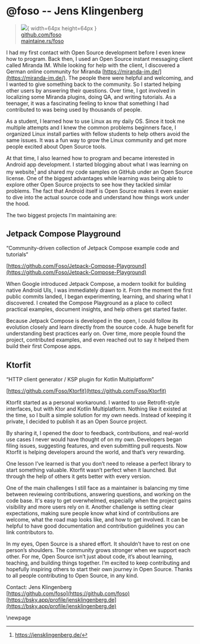 # @foso -- Jens Klingenberg

> ![](https://github.com/foso.png){ width=64px height=64px }  
> [github.com/foso](https://github.com/foso)  
> [maintaine.rs/foso](https://maintaine.rs/foso)

I had my first contact with Open Source development before I even knew how to program. Back then, I used an Open Source instant messaging client called Miranda IM. While looking for help with the client, I discovered a German online community for Miranda [https://miranda-im.de/](https://miranda-im.de/). The people there were helpful and welcoming, and I wanted to give something back to the community. So I started helping other users by answering their questions. Over time, I got involved in localizing some Miranda plugins, doing QA, and writing tutorials. As a teenager, it was a fascinating feeling to know that something I had contributed to was being used by thousands of people.

As a student, I learned how to use Linux as my daily OS. Since it took me multiple attempts and I knew the common problems beginners face, I organized Linux install parties with fellow students to help others avoid the same issues. It was a fun way to grow the Linux community and get more people excited about Open Source tools.

At that time, I also learned how to program and became interested in Android app development. I started blogging about what I was learning on my website[^382] and shared my code samples on GitHub under an Open Source license. One of the biggest advantages while learning was being able to explore other Open Source projects to see how they tackled similar problems. The fact that Android itself is Open Source makes it even easier to dive into the actual source code and understand how things work under the hood.

The two biggest projects I’m maintaining are:

## Jetpack Compose Playground

“Community-driven collection of Jetpack Compose example code and tutorials“

[https://github.com/Foso/Jetpack-Compose-Playground](https://github.com/Foso/Jetpack-Compose-Playground)

When Google introduced Jetpack Compose, a modern toolkit for building native Android UIs, I was immediately drawn to it. From the moment the first public commits landed, I began experimenting, learning, and sharing what I discovered. I created the Compose Playground as a place to collect practical examples, document insights, and help others get started faster.

Because Jetpack Compose is developed in the open, I could follow its evolution closely and learn directly from the source code. A huge benefit for understanding best practices early on. Over time, more people found the project, contributed examples, and even reached out to say it helped them build their first Compose apps.

## Ktorfit

“HTTP client generator / KSP plugin for Kotlin Multiplatform”

[https://github.com/Foso/Ktorfit](https://github.com/Foso/Ktorfit)

Ktorfit started as a personal workaround. I wanted to use Retrofit-style interfaces, but with Ktor and Kotlin Multiplatform. Nothing like it existed at the time, so I built a simple solution for my own needs. Instead of keeping it private, I decided to publish it as an Open Source project.

By sharing it, I opened the door to feedback, contributions, and real-world use cases I never would have thought of on my own. Developers began filing issues, suggesting features, and even submitting pull requests. Now Ktorfit is helping developers around the world, and that’s very rewarding.

One lesson I’ve learned is that you don’t need to release a perfect library to start something valuable. Ktorfit wasn’t perfect when it launched. But through the help of others it gets better with every version.

One of the main challenges I still face as a maintainer is balancing my time between reviewing contributions, answering questions, and working on the code base. It's easy to get overwhelmed, especially when the project gains visibility and more users rely on it. Another challenge is setting clear expectations, making sure people know what kind of contributions are welcome, what the road map looks like, and how to get involved. It can be helpful to have good documentation and contribution guidelines you can link contributors to.

In my eyes, Open Source is a shared effort. It shouldn’t have to rest on one person’s shoulders. The community grows stronger when we support each other. For me, Open Source isn’t just about code, it’s about learning, teaching, and building things together. I’m excited to keep contributing and hopefully inspiring others to start their own journey in Open Source.
Thanks to all people contributing to Open Source, in any kind.

Contact:
Jens Klingenberg  
[https://github.com/foso](https://github.com/foso)  
[https://bsky.app/profile/jensklingenberg.de](https://bsky.app/profile/jensklingenberg.de)

\newpage


[^382]: https://jensklingenberg.de/
